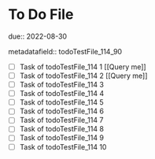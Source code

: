 # To Do File

due:: 2022-08-30

metadatafield:: todoTestFile_114_90

- [ ] Task of todoTestFile_114 1 [[Query me]]
- [ ] Task of todoTestFile_114 2 [[Query me]]
- [ ] Task of todoTestFile_114 3
- [ ] Task of todoTestFile_114 4
- [ ] Task of todoTestFile_114 5
- [ ] Task of todoTestFile_114 6
- [ ] Task of todoTestFile_114 7
- [ ] Task of todoTestFile_114 8
- [ ] Task of todoTestFile_114 9
- [ ] Task of todoTestFile_114 10
